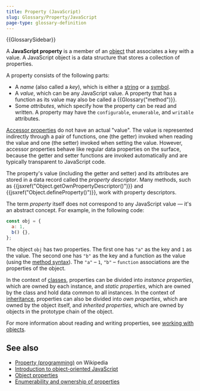 ```yaml
---
title: Property (JavaScript)
slug: Glossary/Property/JavaScript
page-type: glossary-definition
---
```


{{GlossarySidebar}}

A **JavaScript property** is a member of an [object](/en-US/docs/Web/JavaScript/Guide/Data_structures#objects) that associates a key with a value. A JavaScript object is a data structure that stores a collection of properties.

A property consists of the following parts:

- A _name_ (also called a _key_), which is either a [string](/en-US/docs/Web/JavaScript/Reference/Global_Objects/String) or a [symbol](/en-US/docs/Web/JavaScript/Reference/Global_Objects/Symbol).
- A _value_, which can be any JavaScript value. A property that has a function as its value may also be called a {{Glossary("method")}}.
- Some _attributes_, which specify how the property can be read and written. A property may have the `configurable`, `enumerable`, and `writable` attributes.

[Accessor properties](/en-US/docs/Web/JavaScript/Guide/Data_structures#accessor_property) do not have an actual "value". The value is represented indirectly through a pair of functions, one (the getter) invoked when reading the value and one (the setter) invoked when setting the value. However, accessor properties behave like regular data properties on the surface, because the getter and setter functions are invoked automatically and are typically transparent to JavaScript code.

The property's value (including the getter and setter) and its attributes are stored in a data record called the _property descriptor_. Many methods, such as {{jsxref("Object.getOwnPropertyDescriptor()")}} and {{jsxref("Object.defineProperty()")}}, work with property descriptors.

The term _property_ itself does not correspond to any JavaScript value — it's an abstract concept. For example, in the following code:

```js
const obj = {
  a: 1,
  b() {},
};
```

The object `obj` has two properties. The first one has `"a"` as the key and `1` as the value. The second one has `"b"` as the key and a function as the value (using the [method syntax](/en-US/docs/Web/JavaScript/Reference/Functions/Method_definitions)). The `"a"` – `1`, `"b"` – `function` associations are the properties of the object.

In the context of [classes](/en-US/docs/Web/JavaScript/Reference/Classes), properties can be divided into _instance properties_, which are owned by each instance, and _static properties_, which are owned by the class and hold data common to all instances. In the context of [inheritance](/en-US/docs/Web/JavaScript/Guide/Inheritance_and_the_prototype_chain), properties can also be divided into _own properties_, which are owned by the object itself, and _inherited properties_, which are owned by objects in the prototype chain of the object.

For more information about reading and writing properties, see [working with objects](/en-US/docs/Web/JavaScript/Guide/Working_with_objects).

## See also

- [Property (programming)](<https://en.wikipedia.org/wiki/Property_(programming)>) on Wikipedia
- [Introduction to object-oriented JavaScript](/en-US/docs/Learn_web_development/Extensions/Advanced_JavaScript_objects)
- [Object properties](/en-US/docs/Web/JavaScript/Guide/Data_structures#properties)
- [Enumerability and ownership of properties](/en-US/docs/Web/JavaScript/Guide/Enumerability_and_ownership_of_properties)
